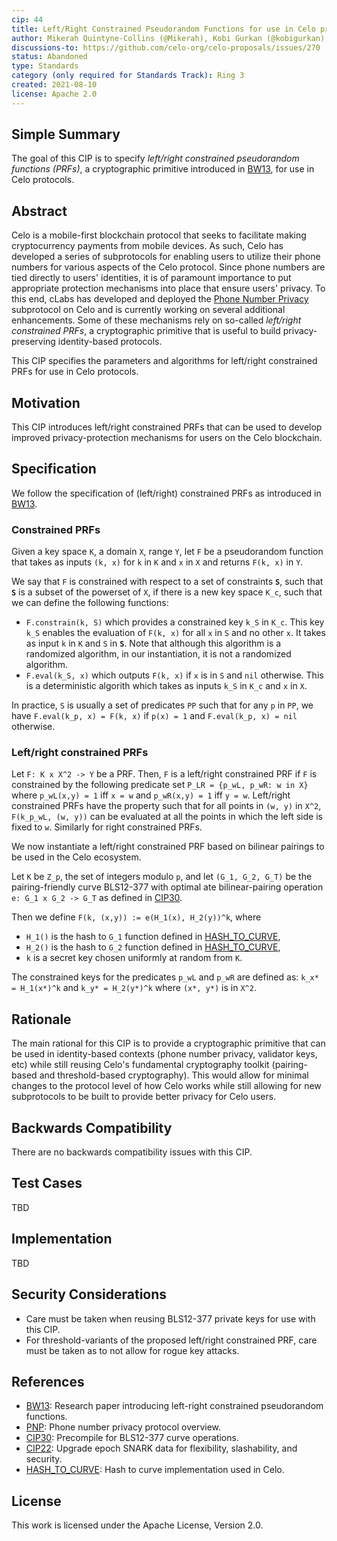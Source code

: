```yaml
---
cip: 44
title: Left/Right Constrained Pseudorandom Functions for use in Celo protocols
author: Mikerah Quintyne-Collins (@Mikerah), Kobi Gurkan (@kobigurkan), Philipp Jovanovic (@daeinar)
discussions-to: https://github.com/celo-org/celo-proposals/issues/270
status: Abandoned
type: Standards
category (only required for Standards Track): Ring 3
created: 2021-08-10
license: Apache 2.0
---
```


## Simple Summary
The goal of this CIP is to specify *left/right constrained pseudorandom functions (PRFs)*, a cryptographic primitive introduced in [BW13](BW13), for use in Celo protocols. 

## Abstract
Celo is a mobile-first blockchain protocol that seeks to facilitate making cryptocurrency payments from mobile devices. As such, Celo has developed a series of subprotocols for enabling users to utilize their phone numbers for various aspects of the Celo protocol. Since phone numbers are tied directly to users' identities, it is of paramount importance to put appropriate protection mechanisms into place that ensure users' privacy. To this end, cLabs has developed and deployed the [Phone Number Privacy](PNP) subprotocol on Celo and is currently working on several additional enhancements. Some of these mechanisms rely on so-called *left/right constrained PRFs*, a cryptographic primitive that is useful to build privacy-preserving identity-based protocols.

This CIP specifies the parameters and algorithms for left/right constrained PRFs for use in Celo protocols.

## Motivation
This CIP introduces left/right constrained PRFs that can be used to develop improved privacy-protection mechanisms for users on the Celo blockchain.

## Specification
We follow the specification of (left/right) constrained PRFs as introduced in [BW13](BW13).

### Constrained PRFs
Given a key space `K`, a domain `X`, range `Y`, let `F` be a pseudorandom function that takes as inputs `(k, x)` for `k` in `K` and `x` in `X` and returns `F(k, x)` in `Y`. 

We say that `F` is constrained with respect to a set of constraints **`S`**, such that **`S`** is a subset of the powerset of `X`, if there is a new key space `K_c`, such that we can define the following functions:
- `F.constrain(k, S)` which provides a constrained key `k_S` in `K_c`. This key `k_S` enables the evaluation of `F(k, x)` for all `x` in `S` and no other `x`. It takes as input `k` in `K` and `S` in **`S`**. Note that although this algorithm is a randomized algorithm, in our instantiation, it is not a randomized algorithm.
- `F.eval(k_S, x)` which outputs `F(k, x)` if `x` is in `S` and `nil` otherwise. This is a deterministic algorith which takes as inputs `k_S` in `K_c` and `x` in `X`.

In practice, `S` is usually a set of predicates `PP` such that for any `p` in `PP`, we have `F.eval(k_p, x) = F(k, x)` if `p(x) = 1` and `F.eval(k_p, x) = nil` otherwise.

### Left/right constrained PRFs
Let `F: K x X^2 -> Y` be a PRF. Then, `F` is a left/right constrained PRF if `F` is constrained by the following predicate set `P_LR = {p_wL, p_wR: w in X}` where `p_wL(x,y) = 1` iff `x = w` and `p_wR(x,y) = 1` iff `y = w`. Left/right constrained PRFs have the property such that for all points in `(w, y)` in `X^2`, `F(k_p_wL, (w, y))` can be evaluated at all the points in which the left side is fixed to `w`. Similarly for right constrained PRFs. 

We now instantiate a left/right constrained PRF based on bilinear pairings to be used in the Celo ecosystem.

Let `K` be `Z_p`, the set of integers modulo `p`, and let `(G_1, G_2, G_T)` be the pairing-friendly curve BLS12-377 with optimal ate bilinear-pairing operation `e: G_1 x G_2 -> G_T` as defined in [CIP30](CIP30). 

Then we define `F(k, (x,y)) := e(H_1(x), H_2(y))^k`, where
- `H_1()` is the hash to `G_1` function defined in [HASH_TO_CURVE](HASH_TO_CURVE),
- `H_2()` is the hash to `G_2` function defined in [HASH_TO_CURVE](HASH_TO_CURVE),
- `k` is a secret key chosen uniformly at random from `K`.

The constrained keys for the predicates `p_wL` and `p_wR` are defined as: `k_x* = H_1(x*)^k` and `k_y* = H_2(y*)^k` where `(x*, y*)` is in `X^2`.


## Rationale
The main rational for this CIP is to provide a cryptographic primitive that can be used in identity-based contexts (phone number privacy, validator keys, etc) while still reusing Celo's fundamental cryptography toolkit (pairing-based and threshold-based cryptography). This would allow for minimal changes to the protocol level of how Celo works while still allowing for new subprotocols to be built to provide better privacy for Celo users.

## Backwards Compatibility
There are no backwards compatibility issues with this CIP.

## Test Cases

TBD

## Implementation

TBD

## Security Considerations
- Care must be taken when reusing BLS12-377 private keys for use with this CIP. 
- For threshold-variants of the proposed left/right constrained PRF, care must be taken as to not allow for rogue key attacks. 

## References
- [BW13](https://eprint.iacr.org/2013/352.pdf): Research paper introducing left-right constrained pseudorandom functions.
- [PNP](https://docs.celo.org/celo-codebase/protocol/identity/phone-number-privacy): Phone number privacy protocol overview.
- [CIP30](https://github.com/celo-org/celo-proposals/blob/master/CIPs/cip-0030.md): Precompile for BLS12-377 curve operations.
- [CIP22](https://github.com/celo-org/celo-proposals/blob/master/CIPs/cip-0022.md): Upgrade epoch SNARK data for flexibility, slashability, and security.
- [HASH_TO_CURVE](https://github.com/celo-org/celo-bls-snark-rs/blob/eca15ffed3984601cb441600ba3002d12f339e5f/crates/bls-crypto/src/hash_to_curve/try_and_increment.rs#L81): Hash to curve implementation used in Celo.

## License
This work is licensed under the Apache License, Version 2.0.
